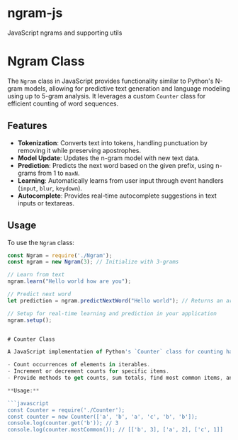 # ngram-js
JavaScript ngrams and supporting utils 


# Ngram Class

The `Ngram` class in JavaScript provides functionality similar to Python's N-gram models, allowing for predictive text generation and language modeling using up to 5-gram analysis. It leverages a custom `Counter` class for efficient counting of word sequences.

## Features

- **Tokenization**: Converts text into tokens, handling punctuation by removing it while preserving apostrophes.
- **Model Update**: Updates the n-gram model with new text data.
- **Prediction**: Predicts the next word based on the given prefix, using n-grams from 1 to `maxN`.
- **Learning**: Automatically learns from user input through event handlers (`input`, `blur`, `keydown`).
- **Autocomplete**: Provides real-time autocomplete suggestions in text inputs or textareas.

## Usage

To use the `Ngram` class:

```javascript
const Ngram = require('./Ngram');
const ngram = new Ngram(3); // Initialize with 3-grams

// Learn from text
ngram.learn("Hello world how are you");

// Predict next word
let prediction = ngram.predictNextWord("Hello world"); // Returns an array of predictions

// Setup for real-time learning and prediction in your application
ngram.setup();


# Counter Class

A JavaScript implementation of Python's `Counter` class for counting hashable items. This class can:

- Count occurrences of elements in iterables.
- Increment or decrement counts for specific items.
- Provide methods to get counts, sum totals, find most common items, and more.

**Usage:**

```javascript
const Counter = require('./Counter');
const counter = new Counter(['a', 'b', 'a', 'c', 'b', 'b']);
console.log(counter.get('b')); // 3
console.log(counter.mostCommon()); // [['b', 3], ['a', 2], ['c', 1]]